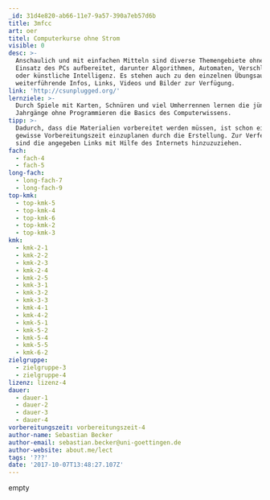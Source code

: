```yaml
---
_id: 31d4e820-ab66-11e7-9a57-390a7eb57d6b
title: 3mfcc
art: oer
titel: Computerkurse ohne Strom
visible: 0
desc: >-
  Anschaulich und mit einfachen Mitteln sind diverse Themengebiete ohne den
  Einsatz des PCs aufbereitet, darunter Algorithmen, Automaten, Verschlüsselung
  oder künstliche Intelligenz. Es stehen auch zu den einzelnen Übungsaufgaben
  weiterführende Infos, Links, Videos und Bilder zur Verfügung.
link: 'http://csunplugged.org/'
lernziele: >-
  Durch Spiele mit Karten, Schnüren und viel Umherrennen lernen die jüngeren
  Jahrgänge ohne Programmieren die Basics des Computerwissens.
tipp: >-
  Dadurch, dass die Materialien vorbereitet werden müssen, ist schon eine
  gewisse Vorbereitungszeit einzuplanen durch die Erstellung. Zur Verfestigung
  sind die angegeben Links mit Hilfe des Internets hinzuzuziehen.
fach:
  - fach-4
  - fach-5
long-fach:
  - long-fach-7
  - long-fach-9
top-kmk:
  - top-kmk-5
  - top-kmk-4
  - top-kmk-6
  - top-kmk-2
  - top-kmk-3
kmk:
  - kmk-2-1
  - kmk-2-2
  - kmk-2-3
  - kmk-2-4
  - kmk-2-5
  - kmk-3-1
  - kmk-3-2
  - kmk-3-3
  - kmk-4-1
  - kmk-4-2
  - kmk-5-1
  - kmk-5-2
  - kmk-5-4
  - kmk-5-5
  - kmk-6-2
zielgruppe:
  - zielgruppe-3
  - zielgruppe-4
lizenz: lizenz-4
dauer:
  - dauer-1
  - dauer-2
  - dauer-3
  - dauer-4
vorbereitungszeit: vorbereitungszeit-4
author-name: Sebastian Becker
author-email: sebastian.becker@uni-goettingen.de
author-website: about.me/lect
tags: '???'
date: '2017-10-07T13:48:27.107Z'
---
```

empty

